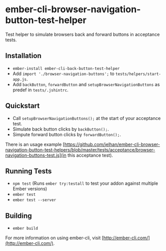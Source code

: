 # ember-cli-browser-navigation-button-test-helper

Test helper to simulate browsers back and forward buttons in acceptance tests.

## Installation
* `ember-install ember-cli-back-button-test-helper`
* Add `import './browser-navigation-buttons';` to `tests/helpers/start-app.js`.
* Add `backButton`, `forwardButton` and `setupBrowserNavigationButtons` as predef in `tests/.jshintrc`.

## Quickstart

* Call `setupBrowserNavigationButtons();` at the start of your acceptance test.
* Simulate back button clicks by `backButton();`.
* Simpute forward button clicks by `forwardButton();`.

There is an usage example [https://github.com/jelhan/ember-cli-browser-navigation-button-test-helpers/blob/master/tests/acceptance/browser-navigation-buttons-test.js](in this acceptance test).

## Running Tests

* `npm test` (Runs `ember try:testall` to test your addon against multiple Ember versions)
* `ember test`
* `ember test --server`

## Building

* `ember build`

For more information on using ember-cli, visit [http://ember-cli.com/](http://ember-cli.com/).
